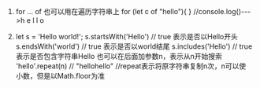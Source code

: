 1. for ... of 也可以用在遍历字符串上
	for (let c of "hello"){
	}
	//console.log()--->h  e  l  l  o

2. 	let s = 'Hello world!';
	s.startsWith('Hello') // true 表示是否以Hello开头
	s.endsWith('world') // true   表示是否以world结尾
	s.includes('Hello') // true   表示是否包含字符串Hello
	也可以在后面加参数n，表示从n开始搜索
	'hello'.repeat(n) // "hellohello" //repeat表示将原字符串复制n次，n可以使小数，但是以Math.floor为准
	

